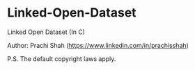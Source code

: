 # Linked-Open-Dataset
Linked Open Dataset (In C)

Author: Prachi Shah (https://www.linkedin.com/in/prachisshah)

P.S. The default copyright laws apply.

